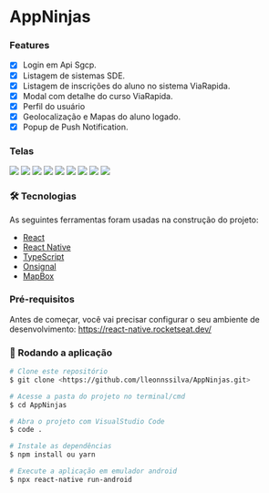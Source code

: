 # AppNinjas

### Features

- [x] Login em Api Sgcp.
- [x] Listagem de sistemas SDE.
- [x] Listagem de inscrições do aluno no sistema ViaRapida.
- [X] Modal com detalhe do curso ViaRapida.
- [X] Perfil do usuário
- [X] Geolocalização e Mapas do aluno logado.
- [X] Popup de Push Notification.

### Telas

<img  src="/src/assets/Login.png" />
<img  src="/src/assets/Registrar.png" />
<img  src="/src/assets/HomeInicial.png" />
<img  src="/src/assets/Sistemas.png" />
<img  src="/src/assets/ViaRapida_Inscricao.png" />
<img  src="/src/assets/ViaRapida_Inscricao_detalhe.png" />
<img  src="/src/assets/Perfil.png" />
<img  src="/src/assets/PushNotification1.png" />
<img  src="/src/assets/PushNotification2.png" />

### 🛠 Tecnologias

As seguintes ferramentas foram usadas na construção do projeto:

- [React](https://pt-br.reactjs.org/)
- [React Native](https://reactnative.dev/)
- [TypeScript](https://www.typescriptlang.org/)
- [Onsignal](https://onesignal.com/)
- [MapBox](https://www.mapbox.com/)

### Pré-requisitos

Antes de começar, você vai precisar configurar o seu ambiente de desenvolvimento:
https://react-native.rocketseat.dev/

### 🎲 Rodando a aplicação

```bash
# Clone este repositório
$ git clone <https://github.com/lleonnssilva/AppNinjas.git>

# Acesse a pasta do projeto no terminal/cmd
$ cd AppNinjas

# Abra o projeto com VisualStudio Code
$ code .

# Instale as dependências
$ npm install ou yarn

# Execute a aplicação em emulador android
$ npx react-native run-android

```


